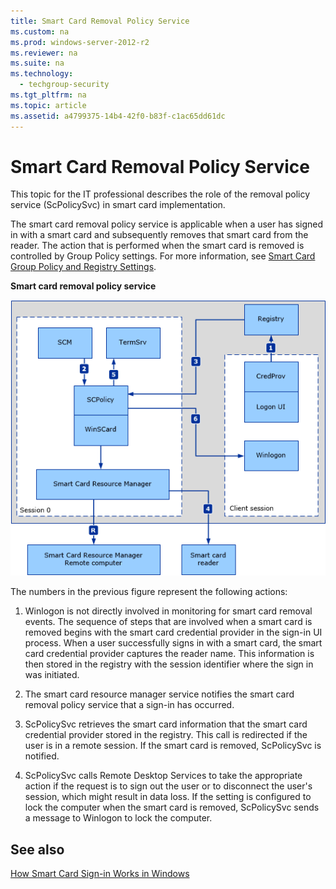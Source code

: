 ```yaml
---
title: Smart Card Removal Policy Service
ms.custom: na
ms.prod: windows-server-2012-r2
ms.reviewer: na
ms.suite: na
ms.technology: 
  - techgroup-security
ms.tgt_pltfrm: na
ms.topic: article
ms.assetid: a4799375-14b4-42f0-b83f-c1ac65dd61dc
---
```

# Smart Card Removal Policy Service
This topic for the IT professional describes the role of the removal policy service (ScPolicySvc) in smart card implementation.

The smart card removal policy service is applicable when a user has signed in with a smart card and subsequently removes that smart card from the reader. The action that is performed when the smart card is removed is controlled by Group Policy settings. For more information, see [Smart Card Group Policy and Registry Settings](smart-card-tools-and-settings/Smart-Card-Group-Policy-and-Registry-Settings.md).

**Smart card removal policy service**

![](../../media/Smart-Card-Removal-Policy-Service/WindowsSmartCardTechnicalReference_07.gif)

The numbers in the previous figure represent the following actions:

1.  Winlogon is not directly involved in monitoring for smart card removal events. The sequence of steps that are involved when a smart card is removed begins with the smart card credential provider in the sign-in UI process. When a user successfully signs in with a smart card, the smart card credential provider captures the reader name. This information is then stored in the registry with the session identifier where the sign in was initiated.

2.  The smart card resource manager service notifies the smart card removal policy service that a sign-in has occurred.

3.  ScPolicySvc retrieves the smart card information that the smart card credential provider stored in the registry. This call is redirected if the user is in a remote session. If the smart card is removed, ScPolicySvc is notified.

4.  ScPolicySvc calls Remote Desktop Services to take the appropriate action if the request is to sign out the user or to disconnect the user's session, which might result in data loss. If the setting is configured to lock the computer when the smart card is removed, ScPolicySvc sends a message to Winlogon to lock the computer.

## See also
[How Smart Card Sign-in Works in Windows](assetId:///36330874-3984-4551-ac31-cccd52fd3c92)


